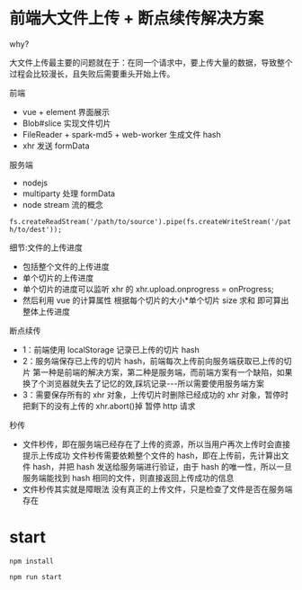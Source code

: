 # 前端大文件上传 + 断点续传解决方案

why?

大文件上传最主要的问题就在于：在同一个请求中，要上传大量的数据，导致整个过程会比较漫长，且失败后需要重头开始上传。

前端

- vue + element 界面展示
- Blob#slice 实现文件切片
- FileReader + spark-md5 + web-worker 生成文件 hash
- xhr 发送 formData

服务端

- nodejs
- multiparty 处理 formData
- node stream 流的概念

```fs.createReadStream('/path/to/source').pipe(fs.createWriteStream('/path/to/dest'));```

细节:文件的上传进度

- 包括整个文件的上传进度
- 单个切片的上传进度
- 单个切片的进度可以监听 xhr 的 xhr.upload.onprogress = onProgress;
- 然后利用 vue 的计算属性 根据每个切片的大小\*单个切片 size 求和 即可算出整体上传进度

断点续传

- 1：前端使用 localStorage 记录已上传的切片 hash
- 2：服务端保存已上传的切片 hash，前端每次上传前向服务端获取已上传的切片
  第一种是前端的解决方案，第二种是服务端，而前端方案有一个缺陷，如果换了个浏览器就失去了记忆的效,踩坑记录---所以需要使用服务端方案
- 3：需要保存所有的 xhr 对象，上传切片时删除已经成功的 xhr 对象，暂停时把剩下的没有上传的 xhr.abort()掉 暂停 http 请求

秒传

- 文件秒传，即在服务端已经存在了上传的资源，所以当用户再次上传时会直接提示上传成功
  文件秒传需要依赖整个文件的 hash，即在上传前，先计算出文件 hash，并把 hash 发送给服务端进行验证，由于 hash 的唯一性，所以一旦服务端能找到 hash 相同的文件，则直接返回上传成功的信息
- 文件秒传其实就是障眼法 没有真正的上传文件，只是检查了文件是否在服务端存在

# start

```
npm install
```

```
npm run start
```
